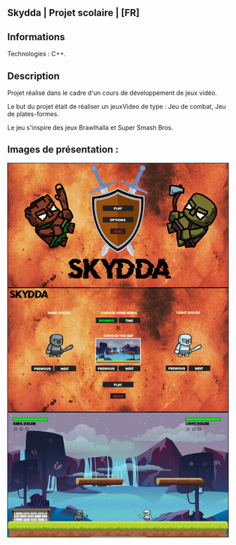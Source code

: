 ## Skydda | Projet scolaire | [FR]

## Informations

Technologies : C++.

## Description

Projet réalisé dans le cadre d'un cours de développement de jeux vidéo.

Le but du projet était de réaliser un jeuxVideo de type : Jeu de combat, Jeu de plates-formes.

Le jeu s'inspire des jeux Brawlhalla et Super Smash Bros.

## Images de présentation :

<div>
<img align=top src="https://github.com/damien-auversack/Skydda/blob/main/presentation_pictures/picture_01.jpg" width="700px">
<img align=top src="https://github.com/damien-auversack/Skydda/blob/main/presentation_pictures/picture_02.jpg" width="700px">
<img align=top src="https://github.com/damien-auversack/Skydda/blob/main/presentation_pictures/picture_03.jpg" width="700px">
</div>


